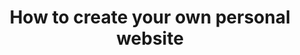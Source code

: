 ---
title: How to create your own personal website
description: 'This blog serves as a tutorial for you so that you may create your own personal website.'
img: https://images.pexels.com/photos/669996/pexels-photo-669996.jpeg?auto=compress&cs=tinysrgb&dpr=2&h=750&w=1260
imgOrigin: 1
owner: Jonas Wolber
createdAt: 17.02.2022
lastUpdatedAt: 24.02.22
domain: Programming
---